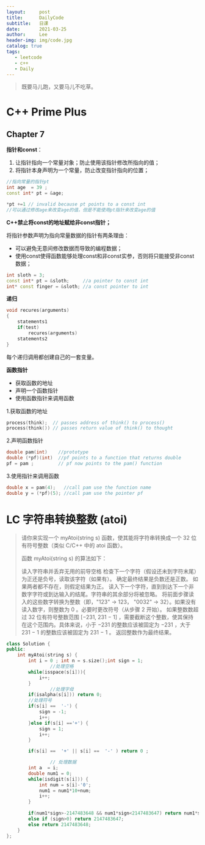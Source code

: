 ```yaml
---
layout:     post
title:      DailyCode
subtitle:   日课
date:       2021-03-25
author:     Lee
header-img: img/code.jpg
catalog: true
tags:
   - leetcode
   - c++
   - Daily
---
```


>   既要马儿跑，又要马儿不吃草。

# C++ Prime Plus

## Chapter 7

  **指针和const**：

1. 让指针指向一个常量对象；防止使用该指针修改所指向的值；
2. 将指针本身声明为一个常量，防止改变指针指向的位置；

```c++
//指向常量的指针pt
int age  = 39 ;
const int* pt = &age;

*pt +=1 // invalid because pt points to a const int
//可以通过修改age来改变age的值，但是不能使用pt指针来改变age的值
```

**C++禁止将const的地址赋给非const指针；**

将指针参数声明为指向常量数据的指针有两条理由：

- 可以避免无意间修改数据而导致的编程数据；
- 使用const使得函数能够处理const和非const实参，否则将只能接受非const数据；

```c++
int sloth = 3;
const int* pt = &sloth;		//a pointer to const int 
int* const finger = &sloth; //a const pointer to int
```



**递归**

```c++
void recures(arguments)
{
    statements1
    if(test)
        recures(arguments)
    statements2
}
```

每个递归调用都创建自己的一套变量。

**函数指针**

- 获取函数的地址
- 声明一个函数指针
- 使用函数指针来调用函数

1.获取函数的地址

```c++
process(think);  // passes address of think() to process()
process(think()) // passes return value of think() to thought
```

2.声明函数指针

```c++
double pam(int)    //prototype
double (*pf)(int)  //pf points to a function that returns double 
pf = pam ;         // pf now points to the pam() function 
```

3.使用指针来调用函数

```c++
double x = pam(4);   //call pam use the function name
double y = (*pf)(5); //call pam use the pointer pf
```





# LC 字符串转换整数 (atoi)

> 请你来实现一个 myAtoi(string s) 函数，使其能将字符串转换成一个 32 位有符号整数（类似 C/C++ 中的 atoi 函数）。
>
> 函数 myAtoi(string s) 的算法如下：
>
> 读入字符串并丢弃无用的前导空格
> 检查下一个字符（假设还未到字符末尾）为正还是负号，读取该字符（如果有）。 确定最终结果是负数还是正数。 如果两者都不存在，则假定结果为正。
> 读入下一个字符，直到到达下一个非数字字符或到达输入的结尾。字符串的其余部分将被忽略。
> 将前面步骤读入的这些数字转换为整数（即，"123" -> 123， "0032" -> 32）。如果没有读入数字，则整数为 0 。必要时更改符号（从步骤 2 开始）。
> 如果整数数超过 32 位有符号整数范围 [−231,  231 − 1] ，需要截断这个整数，使其保持在这个范围内。具体来说，小于 −231 的整数应该被固定为 −231 ，大于 231 − 1 的整数应该被固定为 231 − 1 。
> 返回整数作为最终结果。

```c++
class Solution {
public:
    int myAtoi(string s) {
        int i = 0 ; int n = s.size();int sign = 1;
				//处理空格
        while(isspace(s[i])){
            i++;
        }
				//处理字母
        if(isalpha(s[i])) return 0;
        //处理符号
        if(s[i] ==  '-') {
            sign = -1;
            i++;
        }else if(s[i] =='+') {
            sign = 1;
            i++;
        }

        if(s[i] ==  '+' || s[i] ==  '-' ) return 0 ;

				// 处理数据
        int a  = i;
        double num1 = 0;
        while(isdigit(s[i])) {
            int num = s[i]-'0';
            num1 = num1*10+num;
            i++;
        }
        
        if(num1*sign>-2147483648 && num1*sign<2147483647) return num1*sign;
        else if (sign>0) return 2147483647;
        else return 2147483648;
    }
};
```




